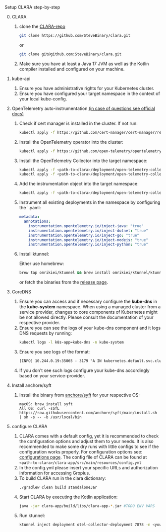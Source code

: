 Setup CLARA step-by-step

0. CLARA
    1. clone the [CLARA-repo](https://github.com/SteveBinary/clara)
        ```sh
        git clone https://github.com/SteveBinary/clara.git
        ```
       or
        ```sh
        git clone git@github.com:SteveBinary/clara.git 
        ```
    2. Make sure you have at least a Java 17 JVM as well as the Kotlin compiler installed and configured on your machine.
1. kube-api

    1. Ensure you have administrative rights for your Kubernetes cluster.
    2. Ensure you have configured your target namespace in the context of your local kube-config.

2. OpenTelemetry auto-instrumentation [(in case of questions see official docs)](https://opentelemetry.io/docs/kubernetes/operator/automatic/#)
    1. Check if cert manager is installed in the cluster. If not run:
        ```sh
        kubectl apply -f https://github.com/cert-manager/cert-manager/releases/download/v1.14.4/cert-manager.yaml
        ```
    2. Install the OpenTelemetry operator into the cluster:
        ```sh
        kubectl apply -f https://github.com/open-telemetry/opentelemetry-operator/releases/latest/download/opentelemetry-operator.yaml
        ```
    3. Install the OpenTelemetry Collector into the target namespace:
        ```sh
        kubectl apply -f <path-to-clara>/deployment/open-telemetry-collector/configmap.yml
        kubectl apply -f <path-to-clara>/deployment/open-telemetry-collector/deployment.yml	
        ```
    4. Add the instrumentation object into the target namespace:
        ```sh
        kubectl apply -f <path-to-clara>/deployment/open-telemetry-collector/autoinstrumentation.yml
        ```
    5. Instrument all existing deployments in the namespace by configuring the `<your-namespace>.yaml:
        ```yml
        metadata:
          annotations:
            instrumentation.opentelemetry.io/inject-java: "true"
            instrumentation.opentelemetry.io/inject-dotnet: "true" 
            instrumentation.opentelemetry.io/inject-go: "true" 
            instrumentation.opentelemetry.io/inject-nodejs: "true" 
            instrumentation.opentelemetry.io/inject-python: "true" 
        ```
    6. Install ktunnel:

       Either use homebrew:
        ```sh
        brew tap omrikiei/ktunnel && brew install omrikiei/ktunnel/ktunnel
        ```
       or fetch the binaries from the [release page](https://github.com/omrikiei/ktunnel/releases).

3. CoreDNS
    1. Ensure you can access and if necessary configure the **kube-dns** in the **kube-system** namespace.
       When using a managed cluster from a service provider, changes to core components of Kubernetes might be not allowed directly.
       Please consult the documentation of your respective provider.
    2. Ensure you can see the logs of your kube-dns component and it logs DNS requests by running:
         ```sh
         kubectl logs -l k8s-app=kube-dns -n kube-system
         ```
    3. Ensure you see logs of the format:
       ```txt
       [INFO] 10.244.0.19:35065 - 3179 "A IN kubernetes.default.svc.cluster.local.svc.cluster.local. udp 72 false 512" NXDOMAIN qr,aa,rd 165 0.0000838s
       ```
    4. If you don't see such logs configure your kube-dns accordingly based on your service-provider.

4. Install anchore/syft
    1. Install the binary from [anchore/syft](https://github.com/anchore/syft) for your respective OS:
        ```
        macOS: brew install syft
        All OS: curl -sSfL https://raw.githubusercontent.com/anchore/syft/main/install.sh | sh -s -- -b /usr/local/bin 
        ```
5. configure CLARA
    1. CLARA comes with a default config, yet it is recommended to check the configuration options and adjust them to your needs.
       It is also recommended to make some dry runs with little configs to see if the configuration works properly.
       For configuration options see: [configurations page](../configuration/index.md).
       The config file of CLARA can be found at `<path-to-clara>/clara-app/src/main/resources/config.yml`
    3. In the config.yml please insert your specific URLs and authorization information for accessing Gropius.
    2. To build CLARA run in the clara dictionary:
        ```sh
        ./gradlew clean build standaloneJar
        ```
    3. Start CLARA by executing the Kotlin application:
        ```sh
        java -jar clara-app/build/libs/clara-app-*.jar #TODO ENV VARS
        ```
    4. Run ktunnel: 
        ```sh
        ktunnel inject deployment otel-collector-deployment 7878 -n <your-namespace>
        ```